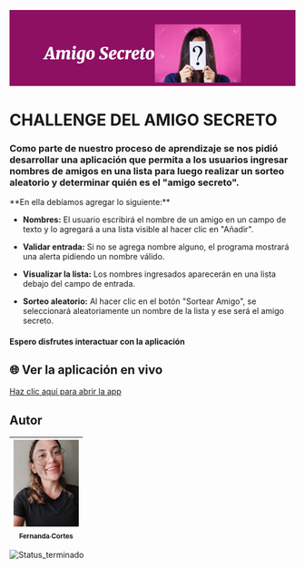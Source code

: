 ![amigosecreto](amigosecreto.png)



# CHALLENGE DEL AMIGO SECRETO

### Como parte de nuestro proceso de aprendizaje se nos pidió desarrollar una aplicación que permita a los usuarios ingresar nombres de amigos en una lista para luego realizar un sorteo aleatorio y determinar quién es el "amigo secreto".

<p>
**En ella debíamos agregar lo siguiente:**
</p>

- **Nombres:** El usuario escribirá el nombre de un amigo en un campo de texto y lo agregará a una lista visible al hacer clic en "Añadir".

- **Validar entrada:** Si no se agrega nombre alguno, el programa mostrará una alerta pidiendo un nombre válido.

- **Visualizar la lista:** Los nombres ingresados aparecerán en una lista debajo del campo de entrada.

- **Sorteo aleatorio:** Al hacer clic en el botón "Sortear Amigo",  se seleccionará aleatoriamente un nombre de la lista y ese será el amigo secreto.


#### Espero disfrutes interactuar con la aplicación
## 🌐 Ver la aplicación en vivo
[Haz clic aquí para abrir la app](https://freenandaanda.github.io/challenge-amigo-secreto/)


## Autor
| [<img src="gitavatar.jpeg" width=115><br><sub>Fernanda Cortes</sub>](https://github.com/FreenandaAnda)|
| :---: |


![Status_terminado](https://img.shields.io/badge/STATUS_TERMINADO-blue)



